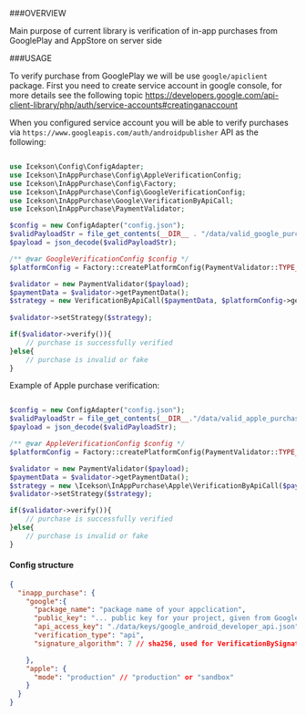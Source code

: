 ###OVERVIEW

Main purpose of current library is verification of in-app purchases from GooglePlay and AppStore on server side

###USAGE

To verify purchase from GooglePlay we will be use `google/apiclient` package. First you need to create service account in google console, for more details see the following topic https://developers.google.com/api-client-library/php/auth/service-accounts#creatinganaccount

When you configured service account you will be able to verify purchases via `https://www.googleapis.com/auth/androidpublisher` API as the following:
```php

use Icekson\Config\ConfigAdapter;
use Icekson\InAppPurchase\Config\AppleVerificationConfig;
use Icekson\InAppPurchase\Config\Factory;
use Icekson\InAppPurchase\Config\GoogleVerificationConfig;
use Icekson\InAppPurchase\Google\VerificationByApiCall;
use Icekson\InAppPurchase\PaymentValidator;

$config = new ConfigAdapter("config.json");
$validPayloadStr = file_get_contents(__DIR__ . "/data/valid_google_purchase.json"); // payload data from GooglePlay, (you can find examples of purchase's payloads in `tests/data` folder)
$payload = json_decode($validPayloadStr);

/** @var GoogleVerificationConfig $config */
$platformConfig = Factory::createPlatformConfig(PaymentValidator::TYPE_GOOGLE_PLAY, $config);

$validator = new PaymentValidator($payload);
$paymentData = $validator->getPaymentData();
$strategy = new VerificationByApiCall($paymentData, $platformConfig->getPrivateAccessKey()); // privateAccessKey is a path to json file that you should download 
                                                                                            //from GoogleConsole during service account's creating
$validator->setStrategy($strategy);

if($validator->verify()){
    // purchase is successfully verified
}else{
    // purchase is invalid or fake
}
```

Example of Apple purchase verification:
```php

$config = new ConfigAdapter("config.json");
$validPayloadStr = file_get_contents(__DIR__."/data/valid_apple_purchase.json");
$payload = json_decode($validPayloadStr);

/** @var AppleVerificationConfig $config */
$platformConfig = Factory::createPlatformConfig(PaymentValidator::TYPE_APPLE_STORE, $config);

$validator = new PaymentValidator($payload);
$paymentData = $validator->getPaymentData();
$strategy = new \Icekson\InAppPurchase\Apple\VerificationByApiCall($paymentData, $platformConfig->getVerificationApiUrl());
$validator->setStrategy($strategy);

if($validator->verify()){
    // purchase is successfully verified
}else{
    // purchase is invalid or fake
}
```

#### Config structure

```json
{
  "inapp_purchase": {
    "google":{
      "package_name": "package name of your appclication",
      "public_key": "... public key for your project, given from Google Console ...",
      "api_access_key": "./data/keys/google_android_developer_api.json", // path to private key configuration, given from Google Console 
      "verification_type": "api",
      "signature_algorithm": 7 // sha256, used for VerificationBySignature strategy only

    },
    "apple": {
      "mode": "production" // "production" or "sandbox"
    }
  }
}
```


 

